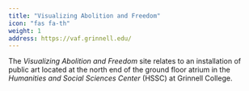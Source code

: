 ```yaml
---
title: "Visualizing Abolition and Freedom"
icon: "fas fa-th"
weight: 1
address: https://vaf.grinnell.edu/
---
```

The _Visualizing Abolition and Freedom_ site relates to an installation of public art located at the north end of the ground floor atrium in the _Humanities and Social Sciences Center_ (HSSC) at Grinnell College.  
